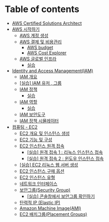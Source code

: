 # Table of contents

* [AWS Certified Solutions Architect](README.md)
* [AWS 시작하기](aws-start/README.md)
  * [AWS 계정 생성](aws-start/1.aws-auth.md)
  * [AWS 결제 및 비용관리](aws-start/aws/README.md)
    * [AWS budget](aws-start/aws/aws-budget.md)
    * [AWS Cost Explorer](aws-start/aws/aws-cost-explorer.md)
  * [AWS 글로벌 인프라](aws-start/aws-1/README.md)
    * [실습](aws-start/aws-1/undefined.md)
* [Identity and Access Management(IAM)](identity-and-access-management-iam/README.md)
  * [IAM 개요](identity-and-access-management-iam/iam.md)
  * [\[실습\] IAM 유저 , 그룹](identity-and-access-management-iam/iam-1.md)
  * [IAM 정책](identity-and-access-management-iam/iam-2/README.md)
    * [실습](identity-and-access-management-iam/iam-2/undefined.md)
  * [IAM 역할](identity-and-access-management-iam/iam-3/README.md)
    * [실습](identity-and-access-management-iam/iam-3/undefined.md)
  * [IAM 보안도구](identity-and-access-management-iam/iam-4.md)
  * [IAM 정책 시뮬레이터](identity-and-access-management-iam/iam-5.md)
* [컴퓨팅 - EC2](ec2/README.md)
  * [EC2 개요 및 인스턴스 생성](ec2/ec2.md)
  * [EC2 기능 및 구성](ec2/ec2-1.md)
  * [EC2 인스턴스 원격 접속](ec2/ec2-2/README.md)
    * [\[실습\] 원격 접속 1 : 리눅스 인스턴스 접속](ec2/ec2-2/1.md)
    * [\[실습\] 원격 접속 2 : 윈도우 인스턴스 접속](ec2/ec2-2/2.md)
  * [\[실습\] EC2 리눅스 웹 서버 생성](ec2/ec2-3.md)
  * [EC2 인스턴스 구매 옵션](ec2/ec2-4.md)
  * [EC2 인스턴스 유형](ec2/ec2-5.md)
  * [네트워크 인터페이스](ec2/undefined.md)
  * [보안그룹(Security Group)](ec2/security-group/README.md)
    * [\[실습\] 콘솔창에서 보안그룹 확인하기](ec2/security-group/undefined.md)
  * [탄력적 IP (Elastic IP)](ec2/ip-elastic-ip.md)
  * [Amazon Machine Image(AMI)](ec2/amazon-machine-image-ami.md)
  * [EC2 배치그룹(Placement Groups)](ec2/ec2-placement-groups.md)

